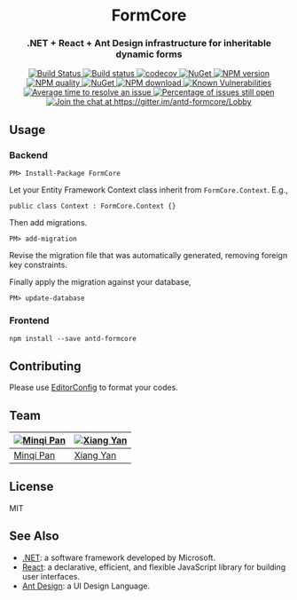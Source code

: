 <h1 align="center" style="border-bottom: none;">FormCore</h1>
<h3 align="center">.NET + React + Ant Design infrastructure for inheritable dynamic forms</h3>
<p align="center">
<a href="https://travis-ci.org/pmq20/FormCore">
  <img alt="Build Status" src="https://travis-ci.org/pmq20/FormCore.svg?branch=master" />
</a>
<a href="https://ci.appveyor.com/project/pmq20/formcore/branch/master">
  <img alt="Build status" src="https://ci.appveyor.com/api/projects/status/ijeeeliscqh900sv/branch/master?svg=true" />
</a>
<a href="https://codecov.io/gh/pmq20/FormCore">
  <img alt="codecov" src="https://codecov.io/gh/pmq20/FormCore/branch/master/graph/badge.svg" />
</a>
<a href="https://www.nuget.org/packages/FormCore">
  <img alt="NuGet" src="https://img.shields.io/nuget/v/FormCore.svg" />
</a>
<a href="https://npmjs.org/package/antd-formcore">
  <img alt="NPM version" src="https://img.shields.io/npm/v/antd-formcore.svg" />
</a>
<a href="http://packagequality.com/#?package=antd-formcore">
  <img alt="NPM quality" src="http://npm.packagequality.com/shield/antd-formcore.svg" />
</a>
<a href="https://www.nuget.org/packages/FormCore">
  <img alt="NuGet" src="https://img.shields.io/nuget/dt/FormCore.svg" />
</a>
<a href="https://npmjs.org/package/antd-formcore">
  <img alt="NPM download" src="https://img.shields.io/npm/dm/antd-formcore.svg" />
</a>
<a href="https://snyk.io/test/github/pmq20/FormCore?targetFile=Frontend%2Fpackage.json">
  <img src="https://snyk.io/test/github/pmq20/FormCore/badge.svg?targetFile=Frontend%2Fpackage.json" alt="Known Vulnerabilities" data-canonical-src="https://snyk.io/test/github/pmq20/FormCore?targetFile=Frontend%2Fpackage.json" style="max-width:100%;">
</a>
<a href="http://isitmaintained.com/project/pmq20/FormCore">
  <img alt="Average time to resolve an issue" src="http://isitmaintained.com/badge/resolution/pmq20/FormCore.svg" />
</a>
<a href="http://isitmaintained.com/project/pmq20/FormCore">
  <img alt="Percentage of issues still open" src="http://isitmaintained.com/badge/open/pmq20/FormCore.svg" />
</a>
<a href="https://gitter.im/antd-formcore/Lobby?utm_source=badge&utm_medium=badge&utm_campaign=pr-badge&utm_content=badge">
  <img alt="Join the chat at https://gitter.im/antd-formcore/Lobby" src="https://badges.gitter.im/antd-formcore/Lobby.svg" />
</a>
</p>

## Usage

### Backend

    PM> Install-Package FormCore

Let your Entity Framework Context class inherit from `FormCore.Context`. E.g.,

    public class Context : FormCore.Context {}

Then add migrations.

    PM> add-migration

Revise the migration file that was automatically generated, removing foreign key constraints.

Finally apply the migration against your database,

    PM> update-database

### Frontend

    npm install --save antd-formcore

## Contributing    

Please use [EditorConfig](http://editorconfig.org/#download) to format your codes.

## Team

| [![Minqi Pan](https://github.com/pmq20.png?size=100)](https://github.com/pmq20) | [![Xiang Yan](https://github.com/debbbbie.png?size=100)](https://github.com/debbbbie) |
|---------------------------------------------------------------------------------|---------------------------------------------------------------------------------------|
| [Minqi Pan](https://github.com/pmq20)                                           | [Xiang Yan](https://github.com/debbbbie)                                              |

## License

MIT

## See Also

- [.NET](https://github.com/Microsoft/dotnet): a software framework developed by Microsoft.
- [React](https://github.com/facebook/react/): a declarative, efficient, and flexible JavaScript library for building user interfaces.
- [Ant Design](https://github.com/ant-design/ant-design/): a UI Design Language.
